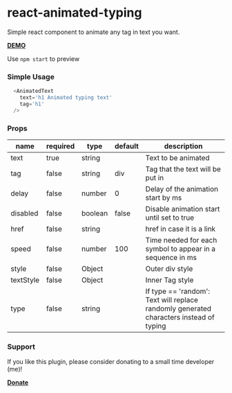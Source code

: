 # react-animated-typing
Simple react component to animate any tag in text you want.

**[DEMO](https://nckdev.agency/lab/react-typing-animated)**

Use `npm start` to preview

### Simple Usage
```javascript
  <AnimatedText
    text='h1 Animated typing text'
    tag='h1'
  />
```

### Props
name|required|type|default|description
----|--------|----|-------|-----------
text|true|string||Text to be animated
tag|false|string|div|Tag that the text will be put in
delay|false|number|0|Delay of the animation start by ms
disabled|false|boolean|false|Disable animation start until set to true
href|false|string||href in case it is a link
speed|false|number|100|Time needed for each symbol to appear in a sequence in ms
style|false|Object||Outer div style
textStyle|false|Object||Inner Tag style
type|false|string||If type == 'random': Text will replace randomly generated characters instead of typing


### Support
If you like this plugin, please consider donating to a small time developer (me)!

**[Donate](https://www.paypal.com/cgi-bin/webscr?cmd=_s-xclick&hosted_button_id=QX3XJ942LDLMQ&source=url)**
